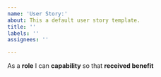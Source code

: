 ```yaml
---
name: 'User Story:'
about: This a default user story template.
title: ''
labels: ''
assignees: ''

---
```


As a **role** I can **capability** so that **received benefit**
